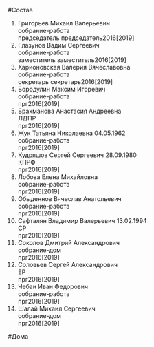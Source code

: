 #Состав  
1. Григорьев Михаил Валерьевич  
    собрание-работа  
    председатель председатель2016[2019]  
2. Глазунов Вадим Сергеевич  
    собрание-работа  
    заместитель заместитель2016[2019]  
3. Харионовская Валерия Вячеславовна  
    собрание-работа  
    секретарь секретарь2016[2019]  
4. Бородулин Максим Игоревич  
    собрание-работа  
    прг2016[2019]  
5. Брахманова Анастасия Андреевна  
    ЛДПР  
    прг2016[2019]  
6. Жук Татьяна Николаевна 04.05.1962  
    собрание-работа  
    прг2016[2019]  
7. Кудряшов Сергей Сергеевич 28.09.1980  
    КПРФ  
    прг2016[2019]  
8. Лобова Елена Михайловна  
    собрание-работа  
    прг2016[2019]  
9. Обыденнов Вячеслав Анатольевич  
    собрание-работа  
    прг2016[2019]  
10. Сафталян Владимир Валерьевич 13.02.1994  
    СР  
    прг2016[2019]  
11. Соколов Дмитрий Александрович  
    собрание-дом  
    прг2016[2019]  
12. Соловьев Сергей Александрович  
    ЕР  
    прг2016[2019]  
13. Чебан Иван Федорович  
    собрание-работа  
    прг2016[2019]  
14. Шалай Михаил Сергеевич  
    собрание-дом  
    прг2016[2019]  
  
#Дома  
